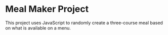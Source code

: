 # Meal Maker Project
This project uses JavaScript to randomly create a three-course meal based on what is available on a menu. 
